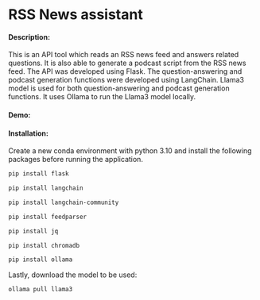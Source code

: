 # RSS News assistant
#### Description:
This is an API tool which reads an RSS news feed and answers related questions. It is also able to generate a podcast script from the RSS news feed.
The API was developed using Flask. 
The question-answering and podcast generation functions were developed using LangChain. Llama3 model is used for both question-answering and podcast generation functions. It uses Ollama to run the Llama3 model locally. 
#### Demo:

#### Installation:
Create a new conda environment with python 3.10 and install the following packages before running the application.

```bash
pip install flask
```
```bash
pip install langchain
```
```bash
pip install langchain-community
```
```bash
pip install feedparser
```
```bash
pip install jq
```
```bash
pip install chromadb
```
```bash
pip install ollama
```
Lastly, download the model to be used:
```bash
ollama pull llama3
```
